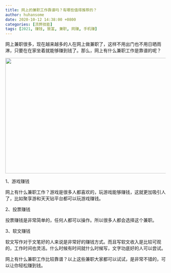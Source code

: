 ```yaml
---
title: 网上的兼职工作靠谱吗？有哪些值得推荐的？
author: huhansome
date: 2020-10-12 14:38:00 +0800
categories: [流弊技能]
tags: [2021, 赚钱, 致富, 兼职, 网赚, 手机赚]
---
```



网上兼职很多，现在越来越多的人在网上做兼职了，这样不用出门也不用日晒雨淋，只要在在家坐着就能够赚到钱了。那么，网上有什么兼职工作是靠谱的呢？

<img src="http://www.jinduoxia.com.cn/d/file/2020-12-08/2c3ebdd0a511600c49cccffb070ea4d6.jpg" style="width: 600px; height: 362px;"/>

1、游戏赚钱

网上有什么兼职工作？游戏是很多人都喜欢的，玩游戏能够赚钱，这就更加吸引人了，比如聚享游和天天钻平台都可以玩游戏赚钱。

2、投票赚钱

投票赚钱是非常简单的，任何人都可以操作。所以很多人都会选择这个兼职。

3、软文赚钱

软文写作对于文笔好的人来说是非常好的赚钱方式。而且写软文收入是比较可观的，工作时间也灵活。什么时候有时间就什么时候写，文字功底好的人可以尝试。

网上有什么兼职工作比较靠谱？以上这些兼职大家都可以试试，是非常不错的，可以让你轻松赚到钱。